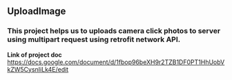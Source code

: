 ## UploadImage
### This project helps us to uploads camera click photos to server using multipart request using retrofit network API.

**Link of project doc**
https://docs.google.com/document/d/1fbop96beXH9r2TZB1DF0PT1HhUobVkZW5CysnIiLk4E/edit
